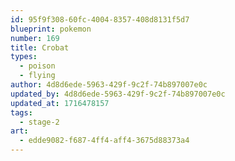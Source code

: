 ```yaml
---
id: 95f9f308-60fc-4004-8357-408d8131f5d7
blueprint: pokemon
number: 169
title: Crobat
types:
  - poison
  - flying
author: 4d8d6ede-5963-429f-9c2f-74b897007e0c
updated_by: 4d8d6ede-5963-429f-9c2f-74b897007e0c
updated_at: 1716478157
tags:
  - stage-2
art:
  - edde9082-f687-4ff4-aff4-3675d88373a4
---
```

